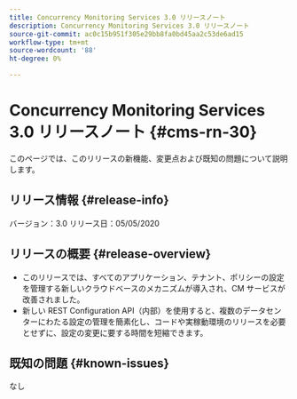```yaml
---
title: Concurrency Monitoring Services 3.0 リリースノート
description: Concurrency Monitoring Services 3.0 リリースノート
source-git-commit: ac0c15b951f305e29bb8fa0bd45aa2c53de6ad15
workflow-type: tm+mt
source-wordcount: '88'
ht-degree: 0%

---
```



# Concurrency Monitoring Services 3.0 リリースノート {#cms-rn-30}

このページでは、このリリースの新機能、変更点および既知の問題について説明します。

## リリース情報 {#release-info}

バージョン：3.0 リリース日：05/05/2020

## リリースの概要 {#release-overview}

* このリリースでは、すべてのアプリケーション、テナント、ポリシーの設定を管理する新しいクラウドベースのメカニズムが導入され、CM サービスが改善されました。
* 新しい REST Configuration API（内部）を使用すると、複数のデータセンターにわたる設定の管理を簡素化し、コードや実稼動環境のリリースを必要とせずに、設定の変更に要する時間を短縮できます。


## 既知の問題 {#known-issues}

なし
